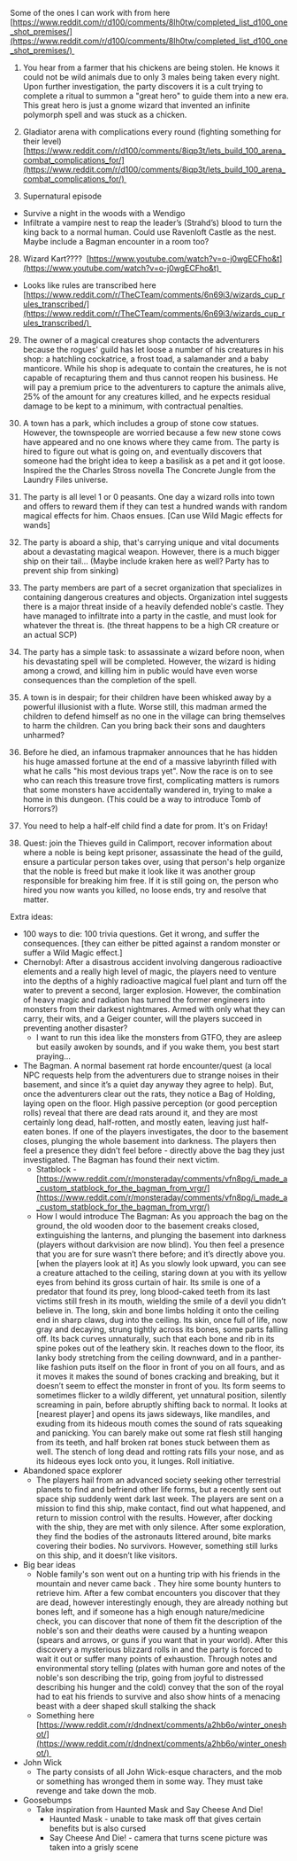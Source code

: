 Some of the ones I can work with from here [https://www.reddit.com/r/d100/comments/8lh0tw/completed_list_d100_one_shot_premises/](https://www.reddit.com/r/d100/comments/8lh0tw/completed_list_d100_one_shot_premises/) 

1. You hear from a farmer that his chickens are being stolen. He knows it could not be wild animals due to only 3 males being taken every night. Upon further investigation, the party discovers it is a cult trying to complete a ritual to summon a "great hero" to guide them into a new era. This great hero is just a gnome wizard that invented an infinite polymorph spell and was stuck as a chicken.

3. Gladiator arena with complications every round (fighting something for their level) [https://www.reddit.com/r/d100/comments/8iqp3t/lets_build_100_arena_combat_complications_for/](https://www.reddit.com/r/d100/comments/8iqp3t/lets_build_100_arena_combat_complications_for/) 

17. Supernatural episode
- Survive a night in the woods with a Wendigo
- Infiltrate a vampire nest to reap the leader’s (Strahd’s) blood to turn the king back to a normal human. Could use Ravenloft Castle as the nest. Maybe include a Bagman encounter in a room too?

28. Wizard Kart????  [https://www.youtube.com/watch?v=o-j0wgECFho&t](https://www.youtube.com/watch?v=o-j0wgECFho&t) 
- Looks like rules are transcribed here [https://www.reddit.com/r/TheCTeam/comments/6n69i3/wizards_cup_rules_transcribed/](https://www.reddit.com/r/TheCTeam/comments/6n69i3/wizards_cup_rules_transcribed/) 

29. The owner of a magical creatures shop contacts the adventurers because the rogues' guild has let loose a number of his creatures in his shop: a hatchling cockatrice, a frost toad, a salamander and a baby manticore. While his shop is adequate to contain the creatures, he is not capable of recapturing them and thus cannot reopen his business. He will pay a premium price to the adventurers to capture the animals alive, 25% of the amount for any creatures killed, and he expects residual damage to be kept to a minimum, with contractual penalties.

31. A town has a park, which includes a group of stone cow statues. However, the townspeople are worried because a few new stone cows have appeared and no one knows where they came from. The party is hired to figure out what is going on, and eventually discovers that someone had the bright idea to keep a basilisk as a pet and it got loose. Inspired the the Charles Stross novella The Concrete Jungle from the Laundry Files universe. 

36. The party is all level 1 or 0 peasants. One day a wizard rolls into town and offers to reward them if they can test a hundred wands with random magical effects for him. Chaos ensues. [Can use Wild Magic effects for wands]

38. The party is aboard a ship, that's carrying unique and vital documents about a devastating magical weapon. However, there is a much bigger ship on their tail… (Maybe include kraken here as well? Party has to prevent ship from sinking)

39. The party members are part of a secret organization that specializes in containing dangerous creatures and objects. Organization intel suggests there is a major threat inside of a heavily defended noble's castle. They have managed to infiltrate into a party in the castle, and must look for whatever the threat is. (the threat happens to be a high CR creature or an actual SCP)

40. The party has a simple task: to assassinate a wizard before noon, when his devastating spell will be completed. However, the wizard is hiding among a crowd, and killing him in public would have even worse consequences than the completion of the spell.

43. A town is in despair; for their children have been whisked away by a powerful illusionist with a flute. Worse still, this madman armed the children to defend himself as no one in the village can bring themselves to harm the children. Can you bring back their sons and daughters unharmed?

45. Before he died, an infamous trapmaker announces that he has hidden his huge amassed fortune at the end of a massive labyrinth filled with what he calls "his most devious traps yet". Now the race is on to see who can reach this treasure trove first, complicating matters is rumors that some monsters have accidentally wandered in, trying to make a home in this dungeon. (This could be a way to introduce Tomb of Horrors?)

60. You need to help a half-elf child find a date for prom. It's on Friday!

67. Quest: join the Thieves guild in Calimport, recover information about where a noble is being kept prisoner, assassinate the head of the guild, ensure a particular person takes over, using that person's help organize that the noble is freed but make it look like it was another group responsible for breaking him free. If it is still going on, the person who hired you now wants you killed, no loose ends, try and resolve that matter. 

Extra ideas:
- 100 ways to die: 100 trivia questions. Get it wrong, and suffer the consequences. [they can either be pitted against a random monster or suffer a Wild Magic effect.]
- Chernobyl: After a disastrous accident involving dangerous radioactive elements and a really high level of magic, the players need to venture into the depths of a highly radioactive magical fuel plant and turn off the water to prevent a second, larger explosion. However, the combination of heavy magic and radiation has turned the former engineers into monsters from their darkest nightmares. Armed with only what they can carry, their wits, and a Geiger counter, will the players succeed in preventing another disaster?
	- I want to run this idea like the monsters from GTFO, they are asleep but easily awoken by sounds, and if you wake them, you best start praying…
- The Bagman. A normal basement rat horde encounter/quest (a local NPC requests help from the adventurers due to strange noises in their basement, and since it’s a quiet day anyway they agree to help). But, once the adventurers clear out the rats, they notice a Bag of Holding, laying open on the floor. High passive perception (or good perception rolls) reveal that there are dead rats around it, and they are most certainly long dead, half-rotten, and mostly eaten, leaving just half-eaten bones. If one of the players investigates, the door to the basement closes, plunging the whole basement into darkness. The players then feel a presence they didn’t feel before - directly above the bag they just investigated. The Bagman has found their next victim.
	- Statblock - [https://www.reddit.com/r/monsteraday/comments/vfn8pg/i_made_a_custom_statblock_for_the_bagman_from_vrgr/](https://www.reddit.com/r/monsteraday/comments/vfn8pg/i_made_a_custom_statblock_for_the_bagman_from_vrgr/)
	- How I would introduce The Bagman: As you approach the bag on the ground, the old wooden door to the basement creaks closed, extinguishing the lanterns, and plunging the basement into darkness (players without darkvision are now blind). You then feel a presence that you are for sure wasn’t there before; and it’s directly above you. [when the players look at it] As you slowly look upward, you can see a creature attached to the ceiling, staring down at you with its yellow eyes from behind its gross curtain of hair. Its smile is one of a predator that found its prey, long blood-caked teeth from its last victims still fresh in its mouth, wielding the smile of a devil you didn’t believe in. The long, skin and bone limbs holding it onto the ceiling end in sharp claws, dug into the ceiling. Its skin, once full of life, now gray and decaying, strung tightly across its bones, some parts falling off. Its back curves unnaturally, such that each bone and rib in its spine pokes out of the leathery skin. It reaches down to the floor, its lanky body stretching from the ceiling downward, and in a panther-like fashion puts itself on the floor in front of you on all fours, and as it moves it makes the sound of bones cracking and breaking, but it doesn’t seem to effect the monster in front of you. Its form seems to sometimes flicker to a wildly different, yet unnatural position, silently screaming in pain, before abruptly shifting back to normal. It looks at [nearest player] and opens its jaws sideways, like mandiles, and exuding from its hideous mouth comes the sound of rats squeaking and panicking. You can barely make out some rat flesh still hanging from its teeth, and half broken rat bones stuck between them as well. The stench of long dead and rotting rats fills your nose, and as its hideous eyes lock onto you, it lunges. Roll initiative.
- Abandoned space explorer
	- The players hail from an advanced society seeking other terrestrial planets to find and befriend other life forms, but a recently sent out space ship suddenly went dark last week. The players are sent on a mission to find this ship, make contact, find out what happened, and return to mission control with the results. However, after docking with the ship, they are met with only silence. After some exploration, they find the bodies of the astronauts littered around, bite marks covering their bodies. No survivors. However, something still lurks on this ship, and it doesn’t like visitors.
- Big bear ideas
	- Noble family's son went out on a hunting trip with his friends in the mountain and never came back . They hire some bounty hunters to retrieve him. After a few combat encounters you discover that they are dead, however interestingly enough, they are already nothing but bones left, and if someone has a high enough nature/medicine check, you can discover that none of them fit the description of the noble's son and their deaths were caused by a hunting weapon (spears and arrows, or guns if you want that in your world). After this discovery a mysterious blizzard rolls in and the party is forced to wait it out or suffer many points of exhaustion. Through notes and environmental story telling (plates with human gore and notes of the noble's son describing the trip, going from joyful to distressed describing his hunger and the cold) convey that the son of the royal had to eat his friends to survive and also show hints of a menacing beast with a deer shaped skull stalking the shack
	- Something here [https://www.reddit.com/r/dndnext/comments/a2hb6o/winter_oneshot/](https://www.reddit.com/r/dndnext/comments/a2hb6o/winter_oneshot/) 
- John Wick
	- The party consists of all John Wick-esque characters, and the mob or something has wronged them in some way. They must take revenge and take down the mob.
- Goosebumps 
	- Take inspiration from Haunted Mask and Say Cheese And Die!
		- Haunted Mask - unable to take mask off that gives certain benefits but is also cursed
		- Say Cheese And Die! - camera that turns scene picture was taken into a grisly scene